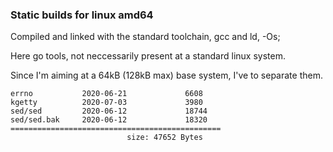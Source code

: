 ### Static builds for linux amd64

Compiled and linked with the standard toolchain, gcc and ld,  -Os;

Here go tools, not neccessarily present at a standard linux system.

Since I'm aiming at a 64kB (128kB max) base system, I've to separate them.


```
errno           2020-06-21             6608
kgetty          2020-07-03             3980
sed/sed         2020-06-12             18744
sed/sed.bak     2020-06-12             18320
===============================================
                          size: 47652 Bytes
```
